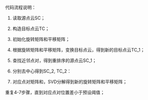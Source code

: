 代码流程说明：

1. 读取源点云SC；

2. 构造目标点云TC；

3. 初始化旋转矩阵和平移矩阵；

4. 根据旋转矩阵和平移矩阵，变换目标点云，得到新的目标点云TC_1；

5. 查找近邻点对，得到重排序的源点云SC_1；

6. 分别去中心得到SC_2, TC_2：

7. 对应点对矩阵和，SVD分解得到新的旋转矩阵和平移矩阵；

重复4-7步骤，直到对应点对位置差小于预设阈值；